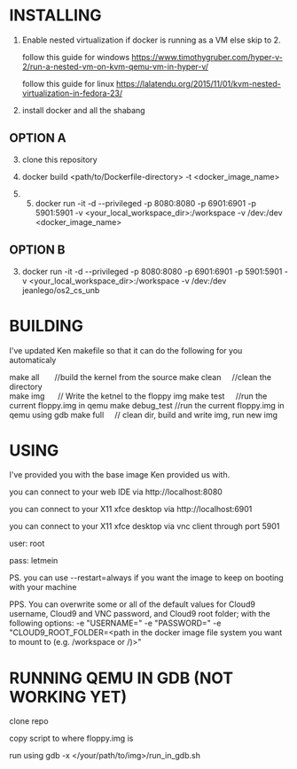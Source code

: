 INSTALLING
==

1. Enable nested virtualization if docker is running as a VM else skip to 2.
	
	follow this guide for windows
	https://www.timothygruber.com/hyper-v-2/run-a-nested-vm-on-kvm-qemu-vm-in-hyper-v/
	
	follow this guide for linux
	https://lalatendu.org/2015/11/01/kvm-nested-virtualization-in-fedora-23/
	
2. install docker and all the shabang

OPTION A
--------

3. clone this repository

4. docker build <path/to/Dockerfile-directory> -t <docker_image_name>

5. 5. docker run -it -d --privileged -p 8080:8080 -p 6901:6901 -p 5901:5901 -v <your_local_workspace_dir>:/workspace -v /dev:/dev <docker_image_name>

OPTION B
---------

3. docker run -it -d --privileged -p 8080:8080 -p 6901:6901 -p 5901:5901 -v <your_local_workspace_dir>:/workspace -v /dev:/dev jeanlego/os2_cs_unb


BUILDING
==
I've updated Ken makefile so that it can do the following for you automaticaly


make all        //build the kernel from the source
make clean      //clean the directory	
make img        // Write the ketnel to the floppy img
make test       //run the current floppy.img in qemu
make debug_test //run the current floppy.img in qemu using gdb
make full       // clean dir, build and write img, run new img

USING
==
	
I've provided you with the base image Ken provided us with.

you can connect to your web IDE via http://localhost:8080

you can connect to your X11 xfce desktop via http://localhost:6901

you can connect to your X11 xfce desktop via vnc client through port 5901

user: root

pass: letmein

PS. you can use --restart=always if you want the image to keep on booting with your machine

PPS. You can overwrite some or all of the default values for Cloud9 username, Cloud9 and VNC password, and Cloud9 root folder; with the following options: -e "USERNAME=<username>" -e "PASSWORD=<password>" -e "CLOUD9_ROOT_FOLDER=<path in the docker image file system you want to mount to (e.g. /workspace or /)>"

RUNNING QEMU IN GDB (NOT WORKING YET)
================
clone repo 

copy script to where floppy.img is

run using gdb -x </your/path/to/img>/run_in_gdb.sh
